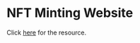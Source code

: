 <h1>NFT Minting Website</h1>

<p>
  Click <a href="https://www.youtube.com/watch?v=4ivoQ6SLNk8">here</a> for the
  resource.
</p>
